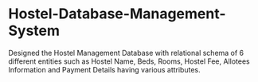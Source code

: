 # Hostel-Database-Management-System
Designed the Hostel Management Database with relational schema of 6 different entities such as Hostel Name, Beds, Rooms, Hostel Fee, Allotees Information and Payment Details having various attributes.
